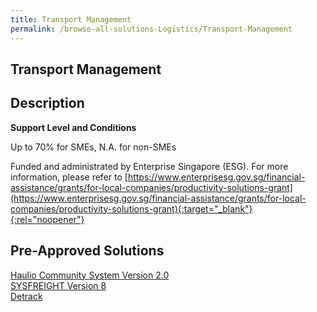 ```yaml
---
title: Transport Management
permalink: /browse-all-solutions-Logistics/Transport-Management
---
```


## Transport Management
## Description

**Support Level and Conditions**

Up to 70% for SMEs, N.A. for non-SMEs

Funded and administrated by Enterprise Singapore (ESG). For more information, please refer to
[https://www.enterprisesg.gov.sg/financial-assistance/grants/for-local-companies/productivity-solutions-grant](https://www.enterprisesg.gov.sg/financial-assistance/grants/for-local-companies/productivity-solutions-grant){:target="_blank"}{:rel="noopener"}

## Pre-Approved Solutions

<a href='/productivity-solutions-grant/solutionrepo/solution1428' target='_blank'>Haulio Community System Version 2.0</a><br>
<a href='/productivity-solutions-grant/solutionrepo/solution1520' target='_blank'>SYSFREIGHT Version 8</a><br>
<a href='/productivity-solutions-grant/solutionrepo/solution2220' target='_blank'>Detrack</a><br>
